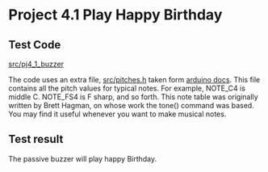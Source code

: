 # Project 4.1 Play Happy Birthday

## Test Code

[src/pj4_1_buzzer](src/pj4_1_buzzer.cpp ':include :type=code')

The code uses an extra file, [src/pitches.h](src/) taken form [arduino docs](https://docs.arduino.cc/built-in-examples/digital/toneMelody/). This file contains all the pitch values for typical notes. For example, NOTE_C4 is middle C. NOTE_FS4 is F sharp, and so forth. This note table was originally written by Brett Hagman, on whose work the tone() command was based. You may find it useful whenever you want to make musical notes.

## Test result

The passive buzzer will play happy Birthday.